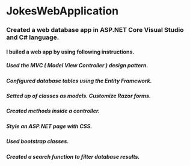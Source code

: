 # JokesWebApplication

### Created a web database app in ASP.NET Core Visual Studio and C# language.

#### I builed a web app by using following instructions.

##### Used the MVC ( Model View Controller ) design pattern.
##### Configured database tables using the Entity Framework.
##### Setted up of classes as models. Customize Razor forms.
##### Created methods inside a controller.
##### Style an ASP.NET page with CSS.
##### Used bootstrap classes.
##### Created a search function to filter database results.
